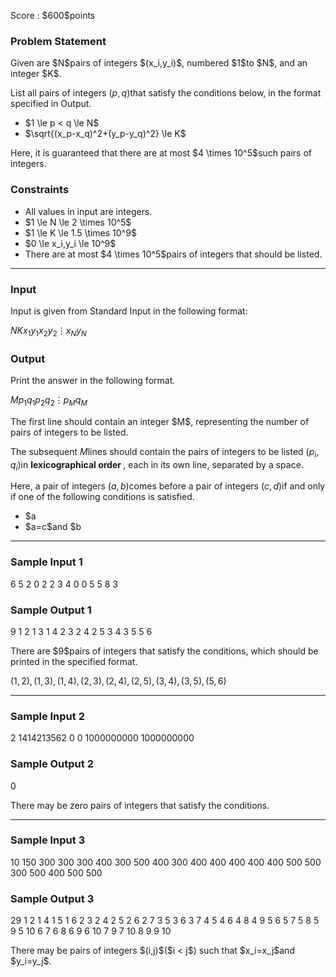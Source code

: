 
<div>

<span>

<span>

<p>
Score : $600$points
</p>

<div>

<section>

### **Problem Statement**

<p>
Given are $N$pairs of integers $(x_i,y_i)$, numbered $1$to $N$, and an integer $K$.

List all pairs of integers $(p,q)$that satisfy the conditions below, in the format specified in Output.
</p>

<ul>

<li>
$1 \le p < q \le N$
</li>

<li>
$\sqrt{(x_p-x_q)^2+(y_p-y_q)^2} \le K$
</li>

</ul>

<p>
Here, it is guaranteed that there are at most $4 \times 10^5$such pairs of integers.
</p>

</section>

</div>

<div>

<section>

### **Constraints**

<ul>

<li>
All values in input are integers.
</li>

<li>
$1 \le N \le 2 \times 10^5$
</li>

<li>
$1 \le K \le 1.5 \times 10^9$
</li>

<li>
$0 \le x_i,y_i \le 10^9$
</li>

<li>
There are at most $4 \times 10^5$pairs of integers that should be listed.
</li>

</ul>

</section>

</div>

---

<div>

<div>

<section>

### **Input**

<p>
Input is given from Standard Input in the following format:
</p>

<div>

$N$$K$$x_1$$y_1$$x_2$$y_2$$\vdots$$x_N$$y_N$
</div>

</section>

</div>

<div>

<section>

### **Output**

<p>
Print the answer in the following format.
</p>

<div>

$M$$p_1$$q_1$$p_2$$q_2$$\vdots$$p_M$$q_M$
</div>

<p>
The first line should contain an integer $M$, representing the number of pairs of integers to be listed.

The subsequent $M$lines should contain the pairs of integers to be listed $(p_i,q_i)$in 
<strong>
lexicographical order
</strong>
, each in its own line, separated by a space.  

Here, a pair of integers $(a,b)$comes before a pair of integers $(c,d)$if and only if one of the following conditions is satisfied.
</p>

<ul>

<li>
$a<c$.
</li>

<li>
$a=c$and $b<d$.
</li>

</ul>

</section>

</div>

</div>

---

<div>

<section>

### **Sample Input 1**

<div>

6 5
2 0
2 2
3 4
0 0
5 5
8 3

</div>

</section>

</div>

<div>

<section>

### **Sample Output 1**

<div>

9
1 2
1 3
1 4
2 3
2 4
2 5
3 4
3 5
5 6

</div>

<p>
There are $9$pairs of integers that satisfy the conditions, which should be printed in the specified format.

$(1,2),(1,3),(1,4),(2,3),(2,4),(2,5),(3,4),(3,5),(5,6)$
</p>

</section>

</div>

---

<div>

<section>

### **Sample Input 2**

<div>

2 1414213562
0 0
1000000000 1000000000

</div>

</section>

</div>

<div>

<section>

### **Sample Output 2**

<div>

0

</div>

<p>
There may be zero pairs of integers that satisfy the conditions.
</p>

</section>

</div>

---

<div>

<section>

### **Sample Input 3**

<div>

10 150
300 300
300 400
300 500
400 300
400 400
400 400
400 500
500 300
500 400
500 500

</div>

</section>

</div>

<div>

<section>

### **Sample Output 3**

<div>

29
1 2
1 4
1 5
1 6
2 3
2 4
2 5
2 6
2 7
3 5
3 6
3 7
4 5
4 6
4 8
4 9
5 6
5 7
5 8
5 9
5 10
6 7
6 8
6 9
6 10
7 9
7 10
8 9
9 10

</div>

<p>
There may be pairs of integers $(i,j)$($i < j$) such that $x_i=x_j$and $y_i=y_j$.
</p>

</section>

</div>

</span>

</span>

</div>
